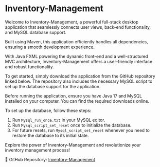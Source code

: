 # Inventory-Management

Welcome to Inventory-Management, a powerful full-stack desktop application that seamlessly connects user views, back-end functionality, and MySQL database support.

Built using Maven, this application efficiently handles all dependencies, ensuring a smooth development experience.

With Java FXML powering the dynamic front-end and a well-structured MVC architecture, Inventory-Management offers a user-friendly interface and robust functionality.

To get started, simply download the application from the GitHub repository linked below. The repository also includes the necessary MySQL script to set up the database support for the application.

Before running the application, ensure you have Java 17 and MySQL installed on your computer. You can find the required downloads online.

To set up the database, follow these steps:

1. Run `Mysql_run_once.txt` in your MySQL editor.
2. Run `Mysql_script_set_reset` once to initialize the database.
3. For future resets, run `Mysql_script_set_reset` whenever you need to restore the database to its initial state.

Explore the power of Inventory-Management and revolutionize your inventory management process!

🔗 GitHub Repository: [Inventory-Management](https://github.com/yourusername/inventory-management)

